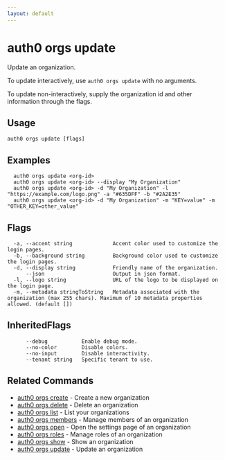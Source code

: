 ```yaml
---
layout: default
---
```

# auth0 orgs update

Update an organization.

To update interactively, use `auth0 orgs update` with no arguments.

To update non-interactively, supply the organization id and other information through the flags.

## Usage
```
auth0 orgs update [flags]
```

## Examples

```
  auth0 orgs update <org-id>
  auth0 orgs update <org-id> --display "My Organization"
  auth0 orgs update <org-id> -d "My Organization" -l "https://example.com/logo.png" -a "#635DFF" -b "#2A2E35"
  auth0 orgs update <org-id> -d "My Organization" -m "KEY=value" -m "OTHER_KEY=other_value"
```


## Flags

```
  -a, --accent string             Accent color used to customize the login pages.
  -b, --background string         Background color used to customize the login pages.
  -d, --display string            Friendly name of the organization.
      --json                      Output in json format.
  -l, --logo string               URL of the logo to be displayed on the login page.
  -m, --metadata stringToString   Metadata associated with the organization (max 255 chars). Maximum of 10 metadata properties allowed. (default [])
```


## InheritedFlags

```
      --debug           Enable debug mode.
      --no-color        Disable colors.
      --no-input        Disable interactivity.
      --tenant string   Specific tenant to use.
```


## Related Commands

- [auth0 orgs create](auth0_orgs_create.md) - Create a new organization
- [auth0 orgs delete](auth0_orgs_delete.md) - Delete an organization
- [auth0 orgs list](auth0_orgs_list.md) - List your organizations
- [auth0 orgs members](auth0_orgs_members.md) - Manage members of an organization
- [auth0 orgs open](auth0_orgs_open.md) - Open the settings page of an organization
- [auth0 orgs roles](auth0_orgs_roles.md) - Manage roles of an organization
- [auth0 orgs show](auth0_orgs_show.md) - Show an organization
- [auth0 orgs update](auth0_orgs_update.md) - Update an organization


